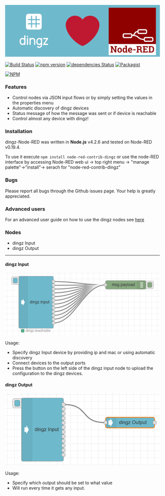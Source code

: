 ![logo](misc/logo.png)

[![Build Status](https://travis-ci.com/ioloSwitzerland/node-red-contrib-dingz.svg?branch=master)](https://travis-ci.com/ioloSwitzerland/node-red-contrib-dingz) [![npm version](https://badge.fury.io/js/node-red-contrib-dingz.svg)](https://badge.fury.io/js/node-red-contrib-dingz) [![dependencies Status](https://david-dm.org/ioloSwitzerland/node-red-contrib-dingz/status.svg)](https://david-dm.org/ioloSwitzerland/node-red-contrib-dingz) [![Packagist](https://img.shields.io/npm/l/node-red-contrib-dingz.svg?registry_uri=https%3A%2F%2Fregistry.npmjs.com)](https://github.com/ioloSwitzerland/node-red-contrib-dingz/blob/master/LICENSE)

[![NPM](https://nodei.co/npm/node-red-contrib-dingz.png?compact=true)](https://nodei.co/npm/node-red-contrib-dingz/)

### Features

- Control nodes via JSON input flows or by simply setting the values in the properties menu
- Automatic discovery of dingz devices
- Status message of how the message was sent or if device is reachable
- Control almost any device with dingz!

### Installation

dingz-Node-RED was written in **Node.js** v4.2.6 and tested on Node-RED v0.19.4.

To use it execute `npm install node-red-contrib-dingz` or use the node-RED interface by accessing Node-RED web ui -> top right menu -> "manage palette"->"install"-> serach for "node-red-contrib-dingz"

### Bugs

Please report all bugs through the Github issues page. Your help is greatly appreciated.

### Advanced users

For an advanced user guide on how to use the dingz nodes see [here](ADVANCED.md)

### Nodes

- dingz Input
- dingz Output

---

#### dingz Input

![](misc/dingzInput.PNG)

Usage:

- Specify dingz Input device by providing ip and mac or using automatic discovery
- Connect devices to the output ports
- Press the button on the left side of the dingz input node to upload the configuration to the dingz devices.

#### dingz Output

![](misc/dingzOutput.PNG)

Usage:

- Specify which output should be set to what value
- Will run every time it gets any input.
